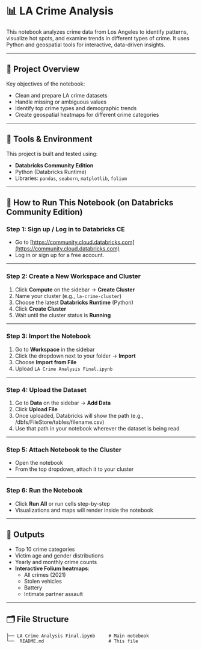# 📊 LA Crime Analysis

This notebook analyzes crime data from Los Angeles to identify patterns, visualize hot spots, and examine trends in different types of crime. It uses Python and geospatial tools for interactive, data-driven insights.

---

## 📁 Project Overview

Key objectives of the notebook:

- Clean and prepare LA crime datasets
- Handle missing or ambiguous values
- Identify top crime types and demographic trends
- Create geospatial heatmaps for different crime categories

---

## 🧰 Tools & Environment

This project is built and tested using:

- **Databricks Community Edition**
- Python (Databricks Runtime)
- Libraries: `pandas`, `seaborn`, `matplotlib`, `folium`

---

## 🚀 How to Run This Notebook (on Databricks Community Edition)

### Step 1: Sign up / Log in to Databricks CE

- Go to [https://community.cloud.databricks.com](https://community.cloud.databricks.com)
- Log in or sign up for a free account.

---

### Step 2: Create a New Workspace and Cluster

1. Click **Compute** on the sidebar → **Create Cluster**
2. Name your cluster (e.g., `la-crime-cluster`)
3. Choose the latest **Databricks Runtime** (Python)
4. Click **Create Cluster**
5. Wait until the cluster status is **Running**

---

### Step 3: Import the Notebook

1. Go to **Workspace** in the sidebar
2. Click the dropdown next to your folder → **Import**
3. Choose **Import from File**
4. Upload `LA Crime Analysis Final.ipynb`

---

### Step 4: Upload the Dataset

1. Go to **Data** on the sidebar → **Add Data**
2. Click **Upload File**
3. Once uploaded, Databricks will show the path (e.g., /dbfs/FileStore/tables/filename.csv)
4. Use that path in your notebook wherever the dataset is being read

---

### Step 5: Attach Notebook to the Cluster

- Open the notebook
- From the top dropdown, attach it to your cluster

---

### Step 6: Run the Notebook

- Click **Run All** or run cells step-by-step
- Visualizations and maps will render inside the notebook

---

## 📌 Outputs

- Top 10 crime categories
- Victim age and gender distributions
- Yearly and monthly crime counts
- **Interactive Folium heatmaps**:
  - All crimes (2021)
  - Stolen vehicles
  - Battery
  - Intimate partner assault

---

## 🗂️ File Structure

```
├── LA Crime Analysis Final.ipynb     # Main notebook
└──  README.md                        # This file
```
